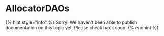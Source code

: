 # AllocatorDAOs

{% hint style="info" %}
Sorry! We haven't been able to publish documentation on this topic yet. Please check back soon.
{% endhint %}
